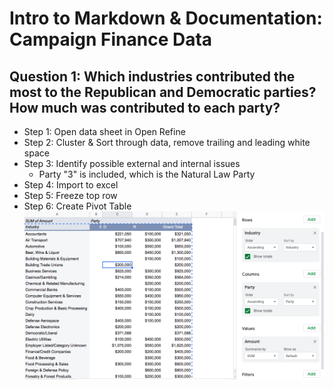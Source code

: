 # Intro to Markdown & Documentation: Campaign Finance Data

## Question 1: Which industries contributed the most to the Republican and Democratic parties? How much was contributed to each party?
* Step 1: Open data sheet in Open Refine
* Step 2: Cluster & Sort through data, remove trailing and leading white space 
* Step 3: Identify possible external and internal issues
  * Party "3" is included, which is the Natural Law Party
* Step 4: Import to excel
* Step 5: Freeze top row
* Step 6: Create Pivot Table
!['PT1.JPG', 'Pivot Table Table for Question #1'](/PT1.JPG)
